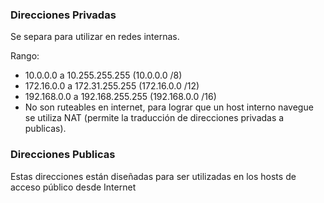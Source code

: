 ### Direcciones Privadas
Se separa para utilizar en redes internas.

Rango:
- 10.0.0.0 a 10.255.255.255 (10.0.0.0 /8)‏
- 172.16.0.0 a 172.31.255.255 (172.16.0.0 /12)‏
- 192.168.0.0 a 192.168.255.255 (192.168.0.0 /16)
- No son ruteables en internet, para lograr que un host interno navegue se utiliza NAT (permite la traducción de direcciones privadas a publicas).
### Direcciones Publicas
Estas direcciones están diseñadas para ser utilizadas en los hosts de acceso público desde Internet
